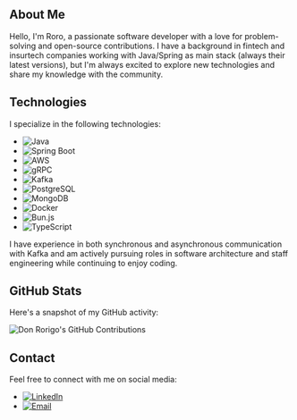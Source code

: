 ## About Me

Hello, I'm Roro, a passionate software developer with a love for problem-solving and open-source contributions. I have a background in fintech and insurtech companies working with Java/Spring as main stack (always their latest versions), but I'm always excited to explore new technologies and share my knowledge with the community.

## Technologies

I specialize in the following technologies:

- ![Java](https://img.shields.io/badge/Java-Expert-orange?logo=java)
- ![Spring Boot](https://img.shields.io/badge/Spring%20Boot-Expert-orange?logo=spring)
- ![AWS](https://img.shields.io/badge/AWS-Experienced-green?logo=amazonaws)
- ![gRPC](https://img.shields.io/badge/gRPC-Experienced-green?logo=grpc)
- ![Kafka](https://img.shields.io/badge/Kafka-Experienced-green?logo=apachekafka)
- ![PostgreSQL](https://img.shields.io/badge/PostgreSQL-Experienced-green?logo=postgresql)
- ![MongoDB](https://img.shields.io/badge/MongoDB-Experienced-green?logo=mongodb)
- ![Docker](https://img.shields.io/badge/Docker-Experienced-green?logo=docker)
- ![Bun.js](https://img.shields.io/badge/Bun.js-Learner-blue?logo=bun)
- ![TypeScript](https://img.shields.io/badge/TypeScript-Learner-blue?logo=typescript)

I have experience in both synchronous and asynchronous communication with Kafka and am actively pursuing roles in software architecture and staff engineering while continuing to enjoy coding.

## GitHub Stats

Here's a snapshot of my GitHub activity:

![Don Rorigo's GitHub Contributions](https://github-readme-stats.vercel.app/api?username=donrorigo&show_icons=true)

## Contact

Feel free to connect with me on social media:

- [![LinkedIn](https://img.shields.io/badge/LinkedIn-Rodrigo%20Puerto-blue?logo=linkedin&style=flat-square)](https://www.linkedin.com/in/rodrigopuerto)
- [![Email](https://img.shields.io/badge/Email-ropuertop%40gmail.com-blue?logo=gmail&style=flat-square)](mailto:ropuertop@gmail.com)

